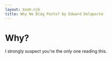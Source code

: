 ```yaml
---
layout: book.njk
title: Why No Blog Posts? by Edward Delaporte
---
```


# Why?

I strongly suspect you're the only one reading this.
 
